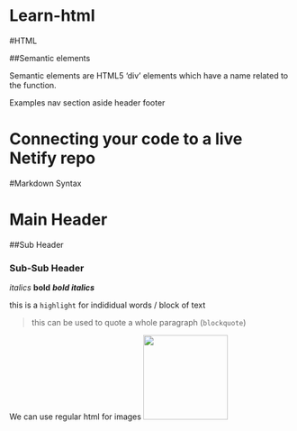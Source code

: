 # Learn-html

#HTML


##Semantic elements

Semantic elements are HTML5 ‘div’ elements which have a name related to the function. 

Examples 
 	nav
	section
	aside
	header
	footer

# Connecting your code to a live Netify repo

#Markdown Syntax

# Main Header
##Sub Header
### Sub-Sub Header

*italics*
**bold**
***bold italics***

this is a `highlight` for indididual words / block of text

> this can be used to quote a whole paragraph (`blockquote`)

We can use regular html for images 
<img src="https://www.theinquirer.net/w-images/227e5a46-4c9e-4fd5-be3e-0e5bda7cc21b/2/emojiupdate20179-580x358.png" width="150"/>